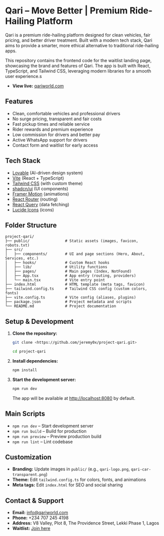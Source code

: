 # Qari – Move Better | Premium Ride-Hailing Platform

Qari is a premium ride-hailing platform designed for clean vehicles, fair pricing, and better driver treatment. Built with a modern tech stack, Qari aims to provide a smarter, more ethical alternative to traditional ride-hailing apps.

This repository contains the frontend code for the waitlist landing page, showcasing the brand and features of Qari. The app is built with React, TypeScript, and Tailwind CSS, leveraging modern libraries for a smooth user experience.s

- **View live:** [qariworld.com](https://www.qariworld.com)

## Features

- Clean, comfortable vehicles and professional drivers
- No surge pricing, transparent and fair costs
- Fast pickup times and reliable service
- Rider rewards and premium experience
- Low commission for drivers and better pay
- Active WhatsApp support for drivers
- Contact form and waitlist for early access

## Tech Stack

- [Lovable](https://lovable.dev/) (AI-driven design system)
- [Vite](https://vitejs.dev/) (React + TypeScript)
- [Tailwind CSS](https://tailwindcss.com/) (with custom theme)
- [shadcn/ui](https://ui.shadcn.com/) (UI components)
- [Framer Motion](https://www.framer.com/motion/) (animations)
- [React Router](https://reactrouter.com/) (routing)
- [React Query](https://tanstack.com/query/latest) (data fetching)
- [Lucide Icons](https://lucide.dev/) (icons)

## Folder Structure

```plainText
project-qari/
├── public/                # Static assets (images, favicon, robots.txt)
├── src/
│   ├── components/        # UI and page sections (Hero, About, Services, etc.)
│   ├── hooks/             # Custom React hooks
│   ├── lib/               # Utility functions
│   ├── pages/             # Main pages (Index, NotFound)
│   ├── App.tsx            # App entry (routing, providers)
│   └── main.tsx           # Vite entry point
├── index.html             # HTML template (meta tags, favicon)
├── tailwind.config.ts     # Tailwind CSS config (custom colors, fonts)
├── vite.config.ts         # Vite config (aliases, plugins)
├── package.json           # Project metadata and scripts
└── README.md              # Project documentation
```

## Setup & Development

1. **Clone the repository:**

   ```sh
   git clone <https://github.com/jeremy0x/project-qari.git>

   cd project-qari
   ```

2. **Install dependencies:**

   ```sh
   npm install
   ```

3. **Start the development server:**

   ```sh
   npm run dev
   ```

   The app will be available at [http://localhost:8080](http://localhost:8080) by default.

## Main Scripts

- `npm run dev` – Start development server
- `npm run build` – Build for production
- `npm run preview` – Preview production build
- `npm run lint` – Lint codebase

## Customization

- **Branding:** Update images in `public/` (e.g., `qari-logo.png`, `qari-car-transparent.png`)
- **Theme:** Edit `tailwind.config.ts` for colors, fonts, and animations
- **Meta tags:** Edit `index.html` for SEO and social sharing

## Contact & Support

- **Email:** [info@qariworld.com](mailto:info@qariworld.com)
- **Phone:** +234 707 245 4198
- **Address:** V8 Valley, Plot 8, The Providence Street, Lekki Phase 1, Lagos
- **Waitlist:** [Join here](https://forms.gle/zSEeMomP4jhNCaGC8)
